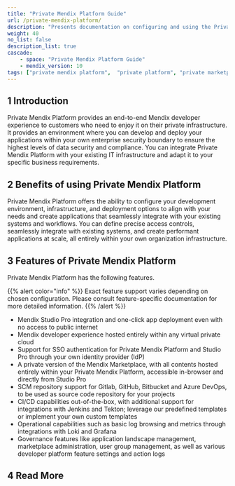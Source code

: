 ```yaml
---
title: "Private Mendix Platform Guide"
url: /private-mendix-platform/
description: "Presents documentation on configuring and using the Private Mendix Platform."
weight: 40
no_list: false 
description_list: true 
cascade:
    - space: "Private Mendix Platform Guide"
    - mendix_version: 10
tags: ["private mendix platform",  "private platform", "private marketplace"]
---
```


## 1 Introduction

Private Mendix Platform provides an end-to-end Mendix developer experience to customers who need to enjoy it on their private infrastructure. It provides an environment where you can develop and deploy your applications within your own enterprise security boundary to ensure the highest levels of data security and compliance. You can integrate Private Mendix Platform with your existing IT infrastructure and adapt it to your specific business requirements.

## 2 Benefits of using Private Mendix Platform

Private Mendix Platform offers the ability to configure your development environment, infrastructure, and deployment options to align with your needs and create applications that seamlessly integrate with your existing systems and workflows. You can define precise access controls, seamlessly integrate with existing systems, and create performant applications at scale, all entirely within your own organization infrastructure.

## 3 Features of Private Mendix Platform

Private Mendix Platform has the following features.

{{% alert color="info" %}}
Exact feature support varies depending on chosen configuration. Please consult feature-specific documentation for more detailed information.
{{% /alert %}}

* Mendix Studio Pro integration and one-click app deployment even with no access to public internet
* Mendix developer experience hosted entirely within any virtual private cloud
* Support for SSO authentication for Private Mendix Platform and Studio Pro through your own identity provider (IdP)
* A private version of the Mendix Marketplace, with all contents hosted entirely within your Private Mendix Platform, accessible in-browser and directly from Studio Pro
* SCM repository support for Gitlab, GitHub, Bitbucket and Azure DevOps, to be used as source code repository for your projects
* CI/CD capabilities out-of-the-box, with additional support for integrations with Jenkins and Tekton; leverage our predefined templates or implement your own custom templates
* Operational capabilities such as basic log browsing and metrics through integrations with Loki and Grafana
* Governance features like application landscape management, marketplace administration, user group management, as well as various developer platform feature settings and action logs

## 4 Read More
